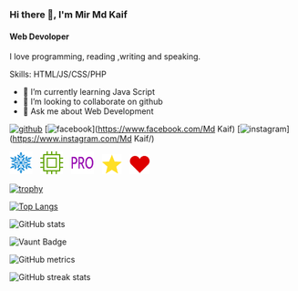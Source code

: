 
### Hi there 👋, I'm Mir Md Kaif
#### Web Devoloper

I love programming, reading ,writing and speaking.

Skills: HTML/JS/CSS/PHP

- 🌱 I’m currently learning Java Script 
- 👯 I’m looking to collaborate on github 
- 💬 Ask me about Web Development 


[<img src='https://cdn.jsdelivr.net/npm/simple-icons@3.0.1/icons/github.svg' alt='github' height='40'>](https://github.com/Kaif81)  [<img src='https://cdn.jsdelivr.net/npm/simple-icons@3.0.1/icons/facebook.svg' alt='facebook' height='40'>](https://www.facebook.com/Md Kaif)  [<img src='https://cdn.jsdelivr.net/npm/simple-icons@3.0.1/icons/instagram.svg' alt='instagram' height='40'>](https://www.instagram.com/Md Kaif/)  

<a href='https://archiveprogram.github.com/'><img src='https://raw.githubusercontent.com/acervenky/animated-github-badges/master/assets/acbadge.gif' width='40' height='40'></a> <a href='https://docs.github.com/en/developers'><img src='https://raw.githubusercontent.com/acervenky/animated-github-badges/master/assets/devbadge.gif' width='40' height='40'></a> <a href='https://github.com/pricing'><img src='https://raw.githubusercontent.com/acervenky/animated-github-badges/master/assets/pro.gif' width='40' height='40'></a> <a href='https://stars.github.com/'><img src='https://raw.githubusercontent.com/acervenky/animated-github-badges/master/assets/starbadge.gif' width='35' height='35'></a> <a href='https://docs.github.com/en/github/supporting-the-open-source-community-with-github-sponsors'><img src='https://raw.githubusercontent.com/acervenky/animated-github-badges/master/assets/sponsorbadge.gif' width='35' height='35'></a> 

[![trophy](https://github-profile-trophy.vercel.app/?username=Kaif81)](https://github.com/ryo-ma/github-profile-trophy)

[![Top Langs](https://github-readme-stats.vercel.app/api/top-langs/?username=Kaif81)](https://github.com/anuraghazra/github-readme-stats)

![GitHub stats](https://github-readme-stats.vercel.app/api?username=Kaif81&show_icons=true&count_private=true)  

![Vaunt Badge](https://api.vaunt.dev/v1/github/entities/Kaif81/contributions?format=svg&private=true)  

![GitHub metrics](https://metrics.lecoq.io/Kaif81)  

![GitHub streak stats](https://streak-stats.demolab.com/?user=Kaif81)  

